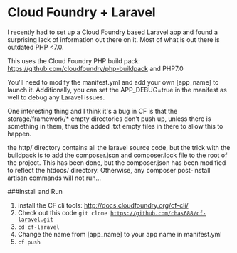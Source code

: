 # Cloud Foundry + Laravel
I recently had to set up a Cloud Foundry based Laravel app and found a surprising lack of information out there on it. Most of what is out there is
outdated PHP <7.0. 

This uses the Cloud Foundry PHP build pack: https://github.com/cloudfoundry/php-buildpack and PHP7.0

You'll need to modify the manifest.yml and add your own [app_name] to launch it.
Additionally, you can set the APP_DEBUG=true in the manifest as well to debug
any Laravel issues.

One interesting thing and I think it's a bug in CF is that the 
storage/framework/* empty directories don't push up, unless there is something
in them, thus the added .txt empty files in there to allow this to happen.

the http/ directory contains all the laravel source code, but the trick with the buildpack
is to add the composer.json and composer.lock file to the root of the project. This has been done, but the 
composer.json has been modified to reflect the htdocs/ directory. Otherwise, any composer 
post-install artisan commands will not run...

###Install and Run
 
1. install the CF cli tools:
http://docs.cloudfoundry.org/cf-cli/
2. Check out this code <code>git clone https://github.com/chas688/cf-laravel.git</code>
3. <code>cd cf-laravel</code>
4. Change the name from [app_name] to your app name in manifest.yml
5. <code>cf push</code>

